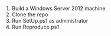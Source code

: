 1. Build a Windows Server 2012 machine
2. Clone the repo
3. Run SetUp.ps1 as administrator
4. Run Reproduce.ps1
